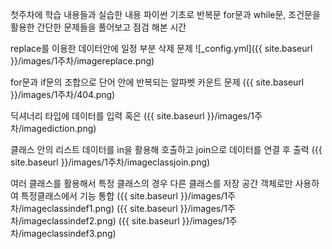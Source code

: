 첫주차에 학습 내용들과 실습한 내용
파이썬 기초로 반복문 for문과 while문, 조건문을 활용한 간단한 문제들을 풀어보고 점검 해본 시간

replace를 이용한 데이터안에 일정 부분 삭제 문제
![_config.yml]({{ site.baseurl }}/images/1주차/imagereplace.png)

for문과 if문의 조합으로 단어 안에 반복되는 알파벳 카운트 문제
({{ site.baseurl }}/images/1주차/404.png)

딕셔너리 타입에 데이터를 입력 혹은 
({{ site.baseurl }}/images/1주차/imagediction.png)

클래스 안의 리스트 데이터를 in을 활용해 호출하고 join으로 데이터를 연결 후 출력
({{ site.baseurl }}/images/1주차/imageclassjoin.png)


여러 클래스를 활용해서 특정 클래스의 경우 다른 클래스를 저장 공간 객체로만 사용하여 특정클래스에서 기능 통합
({{ site.baseurl }}/images/1주차/imageclassindef1.png)
({{ site.baseurl }}/images/1주차/imageclassindef2.png)
({{ site.baseurl }}/images/1주차/imageclassindef3.png)


